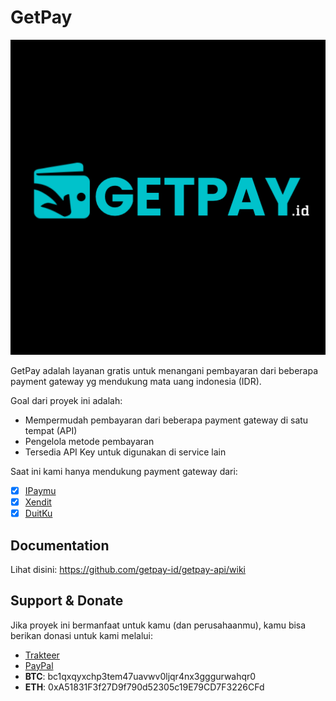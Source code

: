 # GetPay

<img src="https://raw.githubusercontent.com/getpay-id/getpay-api/main/images/logo-bg-black.png" alt="GetPay Logo" width="100%" height="40%">

GetPay adalah layanan gratis untuk menangani pembayaran dari beberapa payment gateway yg mendukung mata uang indonesia (IDR).

Goal dari proyek ini adalah:

* Mempermudah pembayaran dari beberapa payment gateway di satu tempat (API)
* Pengelola metode pembayaran
* Tersedia API Key untuk digunakan di service lain


Saat ini kami hanya mendukung payment gateway dari:

- [x] [IPaymu](https://ipaymu.com)
- [x] [Xendit](https://xendit.co)
- [x] [DuitKu](https://duitku.com)

## Documentation

Lihat disini: https://github.com/getpay-id/getpay-api/wiki

## Support & Donate

Jika proyek ini bermanfaat untuk kamu (dan perusahaanmu), kamu bisa berikan donasi untuk kami melalui:

* [Trakteer](https://trakteer.id/apriladev/tip)
* [PayPal](https://paypal.me/aprilahijriyan)
* **BTC**: bc1qxqyxchp3tem47uavwv0ljqr4nx3gggurwahqr0
* **ETH**: 0xA51831F3f27D9f790d52305c19E79CD7F3226CFd
